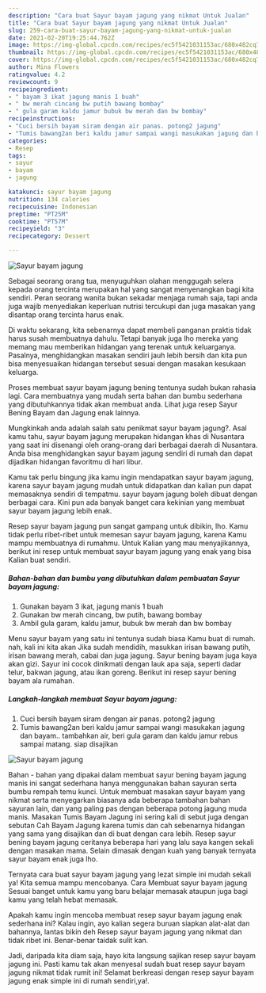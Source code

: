 ```yaml
---
description: "Cara buat Sayur bayam jagung yang nikmat Untuk Jualan"
title: "Cara buat Sayur bayam jagung yang nikmat Untuk Jualan"
slug: 259-cara-buat-sayur-bayam-jagung-yang-nikmat-untuk-jualan
date: 2021-02-20T19:25:44.762Z
image: https://img-global.cpcdn.com/recipes/ec5f5421031153ac/680x482cq70/sayur-bayam-jagung-foto-resep-utama.jpg
thumbnail: https://img-global.cpcdn.com/recipes/ec5f5421031153ac/680x482cq70/sayur-bayam-jagung-foto-resep-utama.jpg
cover: https://img-global.cpcdn.com/recipes/ec5f5421031153ac/680x482cq70/sayur-bayam-jagung-foto-resep-utama.jpg
author: Mina Flowers
ratingvalue: 4.2
reviewcount: 9
recipeingredient:
- " bayam 3 ikat jagung manis 1 buah"
- " bw merah cincang bw putih bawang bombay"
- " gula garam kaldu jamur bubuk bw merah dan bw bombay"
recipeinstructions:
- "Cuci bersih bayam siram dengan air panas. potong2 jagung"
- "Tumis bawang2an beri kaldu jamur sampai wangi masukakan jagung dan bayam.. tambahkan air, beri gula garam dan kaldu jamur rebus sampai matang. siap disajikan"
categories:
- Resep
tags:
- sayur
- bayam
- jagung

katakunci: sayur bayam jagung 
nutrition: 134 calories
recipecuisine: Indonesian
preptime: "PT25M"
cooktime: "PT57M"
recipeyield: "3"
recipecategory: Dessert

---
```



![Sayur bayam jagung](https://img-global.cpcdn.com/recipes/ec5f5421031153ac/680x482cq70/sayur-bayam-jagung-foto-resep-utama.jpg)

Sebagai seorang orang tua, menyuguhkan olahan menggugah selera kepada orang tercinta merupakan hal yang sangat menyenangkan bagi kita sendiri. Peran seorang  wanita bukan sekadar menjaga rumah saja, tapi anda juga wajib menyediakan keperluan nutrisi tercukupi dan juga masakan yang disantap orang tercinta harus enak.

Di waktu  sekarang, kita sebenarnya dapat membeli panganan praktis tidak harus susah membuatnya dahulu. Tetapi banyak juga lho mereka yang memang mau memberikan hidangan yang terenak untuk keluarganya. Pasalnya, menghidangkan masakan sendiri jauh lebih bersih dan kita pun bisa menyesuaikan hidangan tersebut sesuai dengan masakan kesukaan keluarga. 

Proses membuat sayur bayam jagung bening tentunya sudah bukan rahasia lagi. Cara membuatnya yang mudah serta bahan dan bumbu sederhana yang dibutuhkannya tidak akan membuat anda. Lihat juga resep Sayur Bening Bayam dan Jagung enak lainnya.

Mungkinkah anda adalah salah satu penikmat sayur bayam jagung?. Asal kamu tahu, sayur bayam jagung merupakan hidangan khas di Nusantara yang saat ini disenangi oleh orang-orang dari berbagai daerah di Nusantara. Anda bisa menghidangkan sayur bayam jagung sendiri di rumah dan dapat dijadikan hidangan favoritmu di hari libur.

Kamu tak perlu bingung jika kamu ingin mendapatkan sayur bayam jagung, karena sayur bayam jagung mudah untuk didapatkan dan kalian pun dapat memasaknya sendiri di tempatmu. sayur bayam jagung boleh dibuat dengan berbagai cara. Kini pun ada banyak banget cara kekinian yang membuat sayur bayam jagung lebih enak.

Resep sayur bayam jagung pun sangat gampang untuk dibikin, lho. Kamu tidak perlu ribet-ribet untuk memesan sayur bayam jagung, karena Kamu mampu membuatnya di rumahmu. Untuk Kalian yang mau menyajikannya, berikut ini resep untuk membuat sayur bayam jagung yang enak yang bisa Kalian buat sendiri.

<!--inarticleads1-->

##### Bahan-bahan dan bumbu yang dibutuhkan dalam pembuatan Sayur bayam jagung:

1. Gunakan  bayam 3 ikat, jagung manis 1 buah
1. Gunakan  bw merah cincang, bw putih, bawang bombay
1. Ambil  gula garam, kaldu jamur, bubuk bw merah dan bw bombay


Menu sayur bayam yang satu ini tentunya sudah biasa Kamu buat di rumah. nah, kali ini kita akan Jika sudah mendidih, masukkan irisan bawang putih, irisan bawang merah, cabai dan juga jagung. Sayur bening bayam juga kaya akan gizi. Sayur ini cocok dinikmati dengan lauk apa saja, seperti dadar telur, bakwan jagung, atau ikan goreng. Berikut ini resep sayur bening bayam ala rumahan. 

<!--inarticleads2-->

##### Langkah-langkah membuat Sayur bayam jagung:

1. Cuci bersih bayam siram dengan air panas. potong2 jagung
1. Tumis bawang2an beri kaldu jamur sampai wangi masukakan jagung dan bayam.. tambahkan air, beri gula garam dan kaldu jamur rebus sampai matang. siap disajikan
<img src="https://img-global.cpcdn.com/steps/38b35ff35f0fcf4b/160x128cq70/sayur-bayam-jagung-langkah-memasak-2-foto.jpg" alt="Sayur bayam jagung">

Bahan - bahan yang dipakai dalam membuat sayur bening bayam jagung manis ini sangat sederhana hanya menggunakan bahan sayuran serta bumbu rempah temu kunci. Untuk membuat masakan sayur bayam yang nikmat serta menyegarkan biasanya ada beberapa tambahan bahan sayuran lain, dan yang paling pas dengan beberapa potong jagung muda manis. Masakan Tumis Bayam Jagung ini sering kali di sebut juga dengan sebutan Cah Bayam Jagung karena tumis dan cah sebenarnya hidangan yang sama yang disajikan dan di buat dengan cara lebih. Resep sayur bening bayam jagung ceritanya beberapa hari yang lalu saya kangen sekali dengan masakan mama. Selain dimasak dengan kuah yang banyak ternyata sayur bayam enak juga lho. 

Ternyata cara buat sayur bayam jagung yang lezat simple ini mudah sekali ya! Kita semua mampu mencobanya. Cara Membuat sayur bayam jagung Sesuai banget untuk kamu yang baru belajar memasak ataupun juga bagi kamu yang telah hebat memasak.

Apakah kamu ingin mencoba membuat resep sayur bayam jagung enak sederhana ini? Kalau ingin, ayo kalian segera buruan siapkan alat-alat dan bahannya, lantas bikin deh Resep sayur bayam jagung yang nikmat dan tidak ribet ini. Benar-benar taidak sulit kan. 

Jadi, daripada kita diam saja, hayo kita langsung sajikan resep sayur bayam jagung ini. Pasti kamu tak akan menyesal sudah buat resep sayur bayam jagung nikmat tidak rumit ini! Selamat berkreasi dengan resep sayur bayam jagung enak simple ini di rumah sendiri,ya!.

